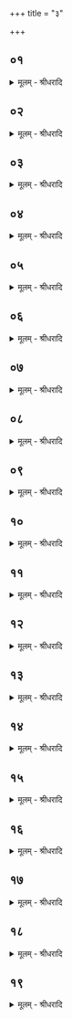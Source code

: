 +++
title = "३"

+++


## ०१
<details><summary>मूलम् - श्रीधरादि</summary>

इहा᳘ ३ ऽइहा ३ ऽइ᳘त्यभि᳘षुणोति॥  
(ती᳘) इ᳘न्द्रमे᳘वैतदा᳘च्यावयति बृह᳘द्बृहदिती᳘न्द्रमे᳘वैतदा᳘च्यावयति॥
</details>

## ०२
<details><summary>मूलम् - श्रीधरादि</summary>

स᳘ शुक्रा᳘मन्थि᳘नौ प्रथमौ᳘ गृह्णाति॥  
शुक्र᳘व᳘द्ध्येतत्स᳘वनम᳘थाग्रयणᳫँ᳭ स᳘र्व्वेषु᳘ ह्येष स᳘वनेषु गृह्यते᳘ ऽथ मरुत्वती᳘यम᳘थो᳘क्थ्यमुक्था᳘नि᳘ ह्यत्रा᳘पि[[!!]] भ᳘वन्ति॥
</details>

## ०३
<details><summary>मूलम् - श्रीधरादि</summary>

तद्धै᳘के॥  
(क ऽ) उ᳘क्थ्यं[[!!]] गृहीत्वा᳘ ऽथ मरुत्वती᳘यं गृह्णन्ति त᳘दु त᳘था न᳘ कुर्यान्मरुत्वती᳘यमेव᳘ गृहीत्वा᳘ ऽथो᳘क्थ्यं[[!!]] गृह्णीयात्॥
</details>

## ०४
<details><summary>मूलम् - श्रीधरादि</summary>

(त्ता) तान्वा᳘ ऽएतान्[[!!]]॥  
(न्प᳘) प᳘ञ्च ग्र᳘हान्गृह्णात्येष वै व्व᳘ज्रो यन्मा᳘ध्यन्दिनः प᳘वमानस्त᳘स्मात्पञ्चदशः प᳘ञ्चसामा भवति पञ्चदशो हि व्व᳘ज्रः स᳘ एतैः᳘ पञ्च᳘भिर्ग्र᳘हैः प᳘ञ्च वा᳘ ऽइमा᳘ ऽअङ्गु᳘लयो ऽङ्गु᳘लिभिर्व्वै प्र᳘हरति॥
</details>

## ०५
<details><summary>मूलम् - श्रीधरादि</summary>

(ती᳘) इ᳘न्द्रो व्वृत्रा᳘य व्व᳘ज्रं प्र᳘जहार॥  
स᳘ व्वृत्रं᳘ पाप्मा᳘नᳫँ᳭ हत्वा व्वि᳘जिते᳘ ऽभये ऽनाष्ट्रे द᳘क्षिणा निनाय त᳘स्माद᳘प्येत᳘र्हि य᳘दे᳘वैते᳘न मा᳘ध्यन्दिनेन प᳘वमानेन स्तुवते᳘ ऽथ व्वि᳘जिते᳘ ऽभये ऽनाष्ट्रे द᳘क्षिणा नीयन्ते त᳘थो ऽए᳘वैष᳘ एतैः᳘ पञ्च᳘भिर्ग्र᳘हैः पाप्म᳘ने द्विषते भ्रातृव्याय व्व᳘ज्रं प्र᳘हरति स᳘ व्वृत्रं᳘ पाप्मा᳘नᳫँ᳭ हत्वा व्वि᳘जिते᳘ ऽभये ऽनाष्ट्रे द᳘क्षिणा नयति त᳘स्माद्वा ऽएतान्प᳘ञ्च ग्र᳘हान्गृह्णाति॥
</details>

## ०६
<details><summary>मूलम् - श्रीधरादि</summary>

तद्य᳘न्मरुत्वती᳘यान्गृह्णा᳘ति॥  
(त्ये) एत᳘द्वा ऽइ᳘न्द्रस्य नि᳘ष्केवल्यᳫँ᳭ स᳘वनं यन्मा᳘ध्यन्दिनᳫँ᳭ स᳘वनं ते᳘न व्वृत्र᳘मजिघाᳫँ᳭सत्ते᳘न᳘[[!!]] व्यजिगीषत[[!!]] मरु᳘तो वा ऽइ᳘त्यश्व᳘त्थे ऽपक्र᳘म्य तस्थुः क्षत्रं वा ऽइ᳘न्द्रो वि᳘शो मरु᳘तो व्विशा वै᳘ क्षत्त्रि᳘यो ब᳘लवान्भवति त᳘स्मादा᳘श्वत्थे ऽऋतुपात्रे᳘ स्यातां कार्ष्मर्यम᳘ये᳘ त्वेव᳘ भवतः॥
</details>

## ०७
<details><summary>मूलम् - श्रीधरादि</summary>

(स्ता) तानि᳘न्द्र ऽउपमन्त्रयां᳘चक्रे॥  
(क्र ऽ) उ᳘प मा᳘ ऽऽवर्तध्वं युष्मा᳘भिर्ब᳘लेन व्वृत्र᳘ᳫं᳘ हनानी᳘ति ते᳘ होचुः किं᳘ नस्त᳘तः स्यादि᳘ति ते᳘भ्य ऽएतौ᳘ मरुत्वती᳘यौ ग्र᳘हावगृह्णात्॥
</details>

## ०८
<details><summary>मूलम् - श्रीधरादि</summary>

(त्ते᳘) ते᳘ होचुः॥  
(र) अपनिधा᳘यैनमो᳘ज ऽउपा᳘वर्तामहा ऽइ᳘ति त᳘ ऽएनमपनिधा᳘यैवौ᳘ज ऽउपा᳘ववृतुस्तद्वा ऽइ᳘न्द्रो ऽस्पृणुतापनिधा᳘य वै मौ᳘ज उपा᳘वृतन्नि᳘ति॥
</details>

## ०९
<details><summary>मूलम् - श्रीधरादि</summary>

स᳘ होवाच॥  
स᳘हैव मौ᳘जसोपा᳘वर्तध्वमि᳘ति ते᳘भ्यो वै᳘ नस्तृती᳘यं ग्र᳘हं गृहाणे᳘ति ते᳘भ्य ऽएतं᳘ तृती᳘यं ग्र᳘हमगृह्णादुपयाम᳘गृहीतो ऽसि मरु᳘तां त्वौ᳘जस ऽइ᳘ति त᳘ ऽएनᳫँ᳭ स᳘हैवौ᳘जसोपा᳘वर्तन्त तै᳘र्व्यजयत[[!!]] तै᳘र्व्वृत्र᳘महन्क्षत्त्रं वा ऽइ᳘न्द्रो व्वि᳘शो मरु᳘तो व्विशा वै᳘ क्षत्त्रि᳘यो ब᳘लवान्भवति त᳘त्क्षत्त्र᳘ ऽए᳘वैतद्ब᳘लं दधाति त᳘स्मान्मरुत्वती᳘यान्गृह्णा᳘ति॥
</details>

## १०
<details><summary>मूलम् - श्रीधरादि</summary>

स वा ऽइ᳘द्रायैव᳘ मरु᳘त्वते गृह्णीयात्॥  
(न्ना᳘) ना᳘पि मरु᳘द्भ्यः स यद्धा᳘पि मरु᳘द्भ्यो गृह्णीया᳘त्प्रत्युद्यामि᳘नीᳫँ᳭ ह क्षत्रा᳘य व्विशं᳘[[!!]] कुर्याद᳘थैतदि᳘न्द्रमेवा᳘नु मरु᳘त ऽआ᳘भजति त᳘त्क्षत्रा᳘यै᳘वैतद्वि᳘शं कृतानुकराम᳘नुवर्त्मानं करोति त᳘स्मादि᳘न्द्रायैव᳘ मरु᳘त्वते गृह्णीयान्ना᳘पि मरु᳘द्भ्यः॥
</details>

## ११
<details><summary>मूलम् - श्रीधरादि</summary>

(द्भ्यो ऽप) अपक्रमा᳘दु है᳘वैषामेत᳘द्बिभयां᳘चकार॥  
य᳘दिमे म᳘न्नापक्रा᳘मेयुर्य᳘न्नान्य᳘द्ध्रिये᳘रन्नि᳘ति ता᳘ने᳘वैतद᳘नपक्रमिणो ऽकुरुत त᳘स्मादि᳘न्द्रायैव᳘ मरु᳘त्वते गृह्णीयान्ना᳘पि मरु᳘द्भ्यः॥
</details>

## १२
<details><summary>मूलम् - श्रीधरादि</summary>

(ऽ) ऋतुपात्रा᳘भ्यां गृह्णाति॥  
(त्यृ) ऋत᳘वो वै संव्वत्सरो᳘ यज्ञ᳘स्ते ऽदः᳘ प्रातःसवने᳘ प्रत्य᳘क्षम᳘वकल्प्यन्ते य᳘दृतुग्रहा᳘न्गृह्णात्य᳘थैत᳘त्परो᳘ ऽक्षं मा᳘ध्यन्दिने स᳘वने᳘ ऽवकल्प्यन्ते य᳘दृतुपात्रा᳘भ्यां मरुत्वती᳘यान्गृह्णाति[[!!]] व्वि᳘शो वै᳘ मरुतो᳘ ऽन्नं वै व्वि᳘श ऽऋत᳘वो वा᳘ ऽइदᳫँ᳭ स᳘र्व्वमन्ना᳘द्यं पचन्ति त᳘स्मादृतुपात्रा᳘भ्यां मरुत्वती᳘यान्गृह्णाति॥
</details>

## १३
<details><summary>मूलम् - श्रीधरादि</summary>

(त्य) अथा᳘तो गृह्णा᳘त्येव[[!!]]॥  
(वे᳘) इ᳘न्द्र मरुत्व इह᳘ पाहि सो᳘मं य᳘था शार्याते ऽअ᳘पिबः सु᳘तस्य[[!!]]। त᳘व प्र᳘णीती त᳘व शू᳘र श᳘र्मन्ना᳘ विवासन्ति कव᳘यः सुय᳘ज्ञाः[[!!]]॥ उपयाम᳘गृहीतो ऽसी᳘न्द्राय त्वा मरु᳘त्वत ऽएष᳘ ते यो᳘निरि᳘न्द्राय त्वा मरु᳘त्वते॥
</details>

## १४
<details><summary>मूलम् - श्रीधरादि</summary>

मरु᳘त्वन्तं वृषभ᳘म्॥  
(म्वा) व्वावृधानम᳘कवारिं दिव्य᳘ᳫं᳘ शासमि᳘न्द्रम्। व्विश्वासा᳘हम᳘वसे नू᳘तनायोग्र᳘ᳫं᳘ सहोदा᳘मिह त᳘ᳫं᳘ हुवेम। उपयाम᳘गृहीतो ऽसी᳘न्द्राय त्वा मरु᳘त्वत ऽएष᳘ ते यो᳘निरि᳘न्द्राय त्वा मरु᳘त्वते। उपयाम᳘गृहीतो ऽसि मरु᳘तां त्वौ᳘जस ऽइ᳘ति तृती᳘यं ग्र᳘हं गृह्णाति॥
</details>

## १५
<details><summary>मूलम् - श्रीधरादि</summary>

(त्य᳘) अ᳘थ महेन्द्रं ग्र᳘हं गृह्णा᳘ति॥  
पाप्म᳘ना वा᳘ ऽएतदि᳘न्द्रः स᳘ᳫं᳘सृष्टो ऽभूद्य᳘द्विशा᳘ मरु᳘द्भिः स य᳘था व्विजय᳘स्य का᳘माय व्विशा᳘ समाने पा᳘त्रे ऽश्नीया᳘देवं तद्य᳘दस्मा ऽएतं᳘ मरु᳘द्भिः समानं ग्र᳘हम᳘गृह्णन्॥
</details>

## १६
<details><summary>मूलम् - श्रीधरादि</summary>

(ह्णंस्तं᳘) तं᳘ देवाः[[!!]]॥  
स᳘र्व्वस्मिन्वि᳘जिते᳘ ऽभये ऽनाष्ट्रे य᳘थेषी᳘कां मु᳘ञ्जाद्विवृहे᳘देव᳘ᳫँ᳭ स᳘र्व्वस्मात्पाप्म᳘नो᳘ व्यवृहन्य᳘न्माहेन्द्रं[[!!]] ग्र᳘हम᳘गृह्णंस्त᳘थो ऽए᳘वैष᳘ ऽएत᳘द्य᳘थेषी᳘का व्वि᳘मुञ्जा स्या᳘देवᳫँ᳭ स᳘र्व्वस्मात्पाप्म᳘नो नि᳘र्मुच्यते य᳘न्माहेन्द्रं ग्र᳘हं गृह्णा᳘ति॥
</details>

## १७
<details><summary>मूलम् - श्रीधरादि</summary>

य᳘द्वेव᳘ माहेन्द्रं ग्र᳘हं गृह्णा᳘ति॥  
(ती᳘) इ᳘न्द्रो वा᳘ ऽएष᳘ पुरा᳘ व्वृत्र᳘स्य व्वधाद᳘थ व्वृत्र᳘ᳫं᳘ हत्वा य᳘था महाराजो᳘ व्विजिग्यान᳘ ऽएवं᳘ महे᳘न्द्रो ऽभवत्त᳘स्मान्माहेन्द्रं ग्र᳘हं गृह्णाति महा᳘न्तमु चै᳘वैनमेतत्ख᳘लु करोति व्वृत्र᳘स्य व्वधा᳘य त᳘स्मादेव᳘ माहेन्द्रं ग्र᳘हं गृह्णाति शुक्रपात्रे᳘ण गृह्णात्येष वै᳘ शुक्रो य᳘ एष त᳘पत्येष᳘ उ ऽएव᳘ महांस्त᳘स्माच्छुक्रपात्रे᳘ण गृह्णाति॥
</details>

## १८
<details><summary>मूलम् - श्रीधरादि</summary>

(त्य) अथा᳘तो गृह्णा᳘त्येव᳘॥  
महा२ँ॥ ऽइ᳘न्द्रो नृवदा᳘चर्षणिप्रा᳘ ऽउत᳘ द्विब᳘र्हा अमिनः स᳘होभिः। अस्मद्र्य᳘ग्वावृधे व्वी᳘र्यायोरुः᳘ पृथुः सु᳘कृतः कर्तृ᳘भिर्भूत्। उपयाम᳘गृहीतो ऽसि महेन्द्रा᳘य त्वैष᳘ ते यो᳘निर्महेन्द्रा᳘य त्वे᳘ति सादयति महेन्द्रा᳘य᳘ ह्येनं गृह्णाति[[!!]]॥
</details>

## १९
<details><summary>मूलम् - श्रीधरादि</summary>

(त्य᳘) अ᳘थोपाकृ᳘त्यैतां व्वा᳘चं व्वदति॥  
(त्य᳘) अ᳘भिषोतारो ऽभि᳘षुणुतौलूखलानु᳘द्वादयता᳘ग्नीदाशि᳘रं व्वि᳘नय सौम्य᳘स्य व्वित्तादि᳘ति ते वै᳘ तृतीयसवना᳘यै᳘वाभिषोता᳘रो ऽभिषुण्व᳘न्ति तृतीयसवना᳘यौलूखलानु᳘द्वादयन्ति तृतीयसवना᳘याग्नी᳘दाशि᳘रं व्वि᳘नयति तृतीयसवना᳘य सौम्यं᳘ चरु᳘ᳫं᳘श्रपयत्येते वै᳘ शुक्र᳘वती र᳘सवती स᳘वने य᳘त्प्रातःसवनं᳘ च मा᳘ध्यन्दिनं च स᳘वनम᳘थैतन्नि᳘र्धीतशुक्रं य᳘त्तृतीयसवनं त᳘दे᳘वैत᳘स्मान्माध्यन्दिनात्स᳘वनान्नि᳘र्मिमीते त᳘थो हास्यैत᳘च्छुक्र᳘वद्र᳘सवत्तृतीयसवनं᳘ भवति त᳘स्मादेताम᳘त्र व्वा᳘चं व्वदति॥
</details>